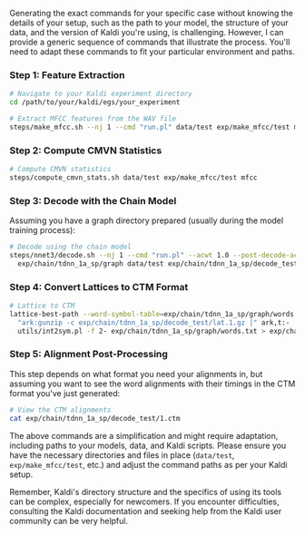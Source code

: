 Generating the exact commands for your specific case without knowing the details of your setup, such as the path to your model, the structure of your data, and the version of Kaldi you're using, is challenging. However, I can provide a generic sequence of commands that illustrate the process. You'll need to adapt these commands to fit your particular environment and paths.

### Step 1: Feature Extraction

```bash
# Navigate to your Kaldi experiment directory
cd /path/to/your/kaldi/egs/your_experiment

# Extract MFCC features from the WAV file
steps/make_mfcc.sh --nj 1 --cmd "run.pl" data/test exp/make_mfcc/test mfcc
```

### Step 2: Compute CMVN Statistics

```bash
# Compute CMVN statistics
steps/compute_cmvn_stats.sh data/test exp/make_mfcc/test mfcc
```

### Step 3: Decode with the Chain Model

Assuming you have a graph directory prepared (usually during the model training process):

```bash
# Decode using the chain model
steps/nnet3/decode.sh --nj 1 --cmd "run.pl" --acwt 1.0 --post-decode-acwt 10.0 \
  exp/chain/tdnn_1a_sp/graph data/test exp/chain/tdnn_1a_sp/decode_test
```

### Step 4: Convert Lattices to CTM Format

```bash
# Lattice to CTM
lattice-best-path --word-symbol-table=exp/chain/tdnn_1a_sp/graph/words.txt \
  "ark:gunzip -c exp/chain/tdnn_1a_sp/decode_test/lat.1.gz |" ark,t:- | \
  utils/int2sym.pl -f 2- exp/chain/tdnn_1a_sp/graph/words.txt > exp/chain/tdnn_1a_sp/decode_test/1.ctm
```

### Step 5: Alignment Post-Processing

This step depends on what format you need your alignments in, but assuming you want to see the word alignments with their timings in the CTM format you've just generated:

```bash
# View the CTM alignments
cat exp/chain/tdnn_1a_sp/decode_test/1.ctm
```

The above commands are a simplification and might require adaptation, including paths to your models, data, and Kaldi scripts. Please ensure you have the necessary directories and files in place (`data/test`, `exp/make_mfcc/test`, etc.) and adjust the command paths as per your Kaldi setup.

Remember, Kaldi's directory structure and the specifics of using its tools can be complex, especially for newcomers. If you encounter difficulties, consulting the Kaldi documentation and seeking help from the Kaldi user community can be very helpful.